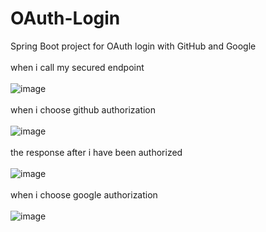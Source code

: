 # OAuth-Login
Spring Boot project for OAuth login with GitHub and Google
 <br>
 <br>
 when i call my secured endpoint
 <br>
 <br>
 ![image](https://github.com/Mohamed-Elkholy/OAuth-Login/assets/82127362/f3b5a1b7-f0be-4a49-a918-bdf6e6a4e4b1)
 <br>
 <br>
 when i choose github authorization 
 <br>
 <br>
 ![image](https://github.com/Mohamed-Elkholy/OAuth-Login/assets/82127362/df96d10c-fcce-4413-a188-9006a9c51465)
 <br>
 <br>
the response after i have been authorized
 <br>
 <br>
![image](https://github.com/Mohamed-Elkholy/OAuth-Login/assets/82127362/75ff490d-5864-4491-a913-8db17e45f841)
 <br>
 <br>
when i choose google authorization
 <br>
 <br>
![image](https://github.com/Mohamed-Elkholy/OAuth-Login/assets/82127362/a15ce0ac-7693-4176-b221-169de2f81c4a)
